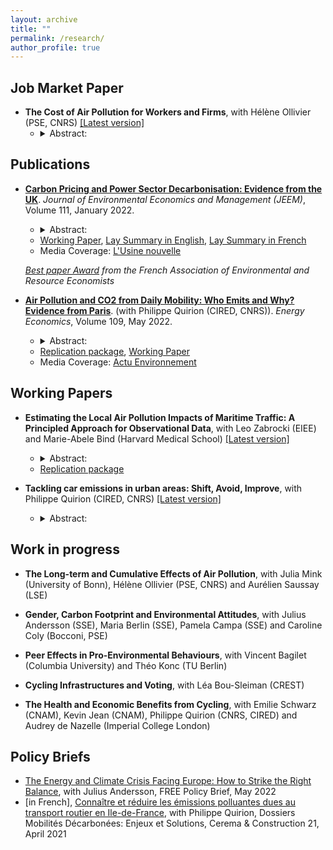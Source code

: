 ```yaml
---
layout: archive
title: ""
permalink: /research/
author_profile: true
---
```



## Job Market Paper

* __The Cost of Air Pollution for Workers and Firms__, with Hélène Ollivier (PSE, CNRS) [[Latest version]](https://marionleroutier.github.io/files/LeroutierOllivier_2022_cost_pollution_jmp.pdf)
  * <details>
    <summary> Abstract: </summary>
    <br>
    <p align="justify">  Poor air quality negatively affects workers' health and cognitive functions, but we know little about the countrywide consequences for firms. In this paper, we estimate the causal effects of fine particulate matter (PM2.5) exposure on workers' absenteeism and firms' monthly sales using unique employer-employee data and granular measures of air pollution in France from 2009 to 2015. We exploit variation in air pollution induced by changes in monthly wind directions at the postcode level. We find that a 10% increase in monthly PM2.5 exposure increases absenteeism in the same month by 1% and reduces sales in manufacturing, construction, and professional services, with different lags. Sales losses are several orders of magnitude larger than what we would expect if workers' absenteeism was the only factor affecting firms' performance. This suggests a potentially large effect of pollution on the productivity of non-absent workers. We estimate that reducing air pollution in France in line with the World Health Organization's guidelines would have saved at least 0.3% of GDP annually in terms of avoided sales losses.
     </p>
     </details> 
     
## Publications

* __[Carbon Pricing and Power Sector Decarbonisation: Evidence from the UK](https://www.sciencedirect.com/science/article/pii/S0095069621001285?via%3Dihub)__. _Journal of Environmental Economics and Management (JEEM)_, Volume 111, January 2022.

  * <details>
    <summary> Abstract: </summary>
    <br>
    <p align="justify"> Decreasing greenhouse gas emissions from electricity generation is crucial to tackle climate change. Empirically, however, little is known about the effectiveness of existing economic instruments in the power sector. This paper examines the impact of the UK Carbon Price Support (CPS), a carbon tax implemented in the UK power sector in 2013. Relative to a synthetic control unit built from other European countries, I find that emissions from the UK power sector declined by 20 to 26 percent per year on average between 2013 and 2017. The tax operated via three mechanisms: a decrease in emissions at the intensive margin; the closure of some high-emission plants at the extensive margin; and a higher probability of closure for plants already at risk due to European air quality regulations.
     </p>
     </details>
   * [Working Paper](https://marionleroutier.github.io/files/Leroutier_2021_wp_UK_tax.pdf), [Lay Summary in English](https://www.hhs.se/en/research/institutes/misum-startpage/news/new-research-on-carbon-pricing2/), [Lay Summary in French](https://www.parisschoolofeconomics.eu/fr/economie-pour-tous/grand-public/5-articles-en-5-minutes/juin-2021/la-tarification-du-carbone-reduit-elle-les-emissions-de-co2-analyse-de-la-taxe-carbone-au-royaume-uni/)
   * Media Coverage: [L'Usine nouvelle](https://www.usinenouvelle.com/editorial/au-royaume-uni-la-taxe-carbone-sur-la-production-electrique-a-booste-la-transition-du-secteur.N1168297)
   
  _[Best paper Award](https://faere.fr/actualites/conferences-ateliers/conference-faere-2019/prix-faere-du-meilleur-article-de-jeunes-economistes/) from the French Association of Environmental and Resource Economists_
  

* __[Air Pollution and CO2 from Daily Mobility: Who Emits and Why? Evidence from Paris](https://www.sciencedirect.com/science/article/pii/S0140988322001189)__. (with Philippe Quirion (CIRED, CNRS)). _Energy Economics_, Volume 109, May 2022.

  * <details>
    <summary> Abstract: </summary>
    <br>
    <p align="justify"> Urban road transport is an important source of local pollution and carbon emissions. Designing effective and fair policies tackling these externalities requires understanding who contributes to emissions today. We estimate individual transport-induced pollution footprints combining a travel demand survey from the Paris area with NOx, PM2.5 and CO2 emission factors. We find that the top 20% emitters contribute 75-85% of emissions on a representative weekday. They combine longer distances travelled, a high car modal share and, especially for local pollutants, a higher emission intensity of car trips. Living in the suburbs, being a man and being employed are the most important characteristics associated with top emissions. Among the employed, those commuting from suburbs to suburbs, working at a factory, with atypical working hours or with a manual, shopkeeping or top executive occupation are more likely to be top emitters. Finally, policies targeting local pollution may be more regressive than those targeting CO2 emissions, due to the different correlation between income and the local pollutant vs. CO2 emission intensity of car trips.     
     </p>
     </details>
   * [Replication package](https://osf.io/pnyzk/), [Working Paper](https://marionleroutier.github.io/files/LeroutierQuirion_2022_wp_emissions_Paris.pdf)
   * Media Coverage: [Actu Environnement](https://www.actu-environnement.com/ae/news/pollution-air-etude-profil-conducteur-plus-emetteurs-paris-39481.php4)

     
## Working Papers

* __Estimating the Local Air Pollution Impacts of Maritime Traffic: A Principled Approach for Observational Data__, with Leo Zabrocki (EIEE) and Marie-Abele Bind (Harvard Medical School) [[Latest version]](https://marionleroutier.github.io/files/ZabrockiLeroutierBind_2022_wp_pollution_boats.pdf)
 
   * <details>
     <summary> Abstract: </summary>
     <br>
     <p align="justify"> We propose a new approach to estimate the causal effects of maritime traffic when natural or policy experiments are not available. We apply this method to the case of Marseille, a large Mediterranean port city, where air pollution emitted by cruise vessels is a growing concern. Using a recent matching algorithm designed for time series data, we create hypothetical randomized experiments to estimate the change in local air pollution caused by a short-term increase in cruise traffic. We then rely on randomization inference to compute nonparametric 95% uncertainty intervals. We find that cruise vessels’ arrivals have large impacts on city-level hourly concentrations of nitrogen dioxide, particulate matter, and sulfur dioxide. At the daily level, road traffic seems however to have a much larger impact than cruise traffic. Our procedure also helps assess in a transparent manner the identification challenges specific to this type of high-frequency time series data.
     </p>
     </details>
   * [Replication package](https://lzabrocki.github.io/cruise_air_pollution/)

   
   

* __Tackling car emissions in urban areas: Shift, Avoid, Improve__, with Philippe Quirion (CIRED, CNRS) [[Latest version]](https://marionleroutier.github.io/files/LeroutierQuirion_2022_wp_ShiftAvoidImprove.pdf)

  * <details>
    <summary> Abstract: </summary>
    <br>
    <p align="justify">  The environmental externalities associated with car use represent a signi cant cost to society. Using a representative transport survey from the Paris area, we investigate to what extent car use could be i)shifted to low-emission modes, ii)avoided via teleworking, or iii)improved via a transition to electric vehicles. According to our scenario analysis based on counterfactual travel time data for 45,000 observed car trips, 40% of car users could realistically shift to e-bike - mostly - or public transit - in a few cases - with an increase in travel time of one minute per day on average. Such modal shift would reduce CO2 and local pollutant emissions from daily mobility by around 15%, generating climate and health benefits worth around €140 million per year. Inability to undertake a modal shift is associated with living in the outer suburbs, being retired, being a man and having a high income. Another 5% of total emissions could be avoided if all the "car-dependent" individuals able to work from home did so for two days a week. Holding demand for mobility and public transport infrastructure fixed, achieving greater emission reductions would require improving car use via a transition to electric vehicles.
     </p>
     </details>
  

    
## Work in progress

* __The Long-term and Cumulative Effects of Air Pollution__, with Julia Mink (University of Bonn), Hélène Ollivier (PSE, CNRS) and Aurélien Saussay (LSE)
 
 * __Gender, Carbon Footprint and Environmental Attitudes__, with Julius Andersson (SSE), Maria Berlin (SSE), Pamela Campa (SSE) and Caroline Coly (Bocconi, PSE)
 
 * __Peer Effects in Pro-Environmental Behaviours__, with Vincent Bagilet (Columbia University) and Théo Konc (TU Berlin)
 * __Cycling Infrastructures and Voting__, with Léa Bou-Sleiman (CREST) 
 * __The Health and Economic Benefits from Cycling__, with Emilie Schwarz (CNAM), Kevin Jean (CNAM), Philippe Quirion (CNRS, CIRED) and Audrey de Nazelle (Imperial College London)
 
## Policy Briefs
* [The Energy and Climate Crisis Facing Europe: How to Strike the Right Balance](https://freepolicybriefs.org/2022/05/24/energy-climate-crisis-europe/), with Julius Andersson, FREE Policy Brief, May 2022
* [in French], [Connaître et réduire les émissions polluantes dues au transport routier en Ile-de-France](https://www.construction21.org/france/articles/h/dossier-mobilites-26-connaitre-et-reduire-les-emissions-polluantes-dues-au-transport-routier-en-ile-de-france.html), with Philippe Quirion, Dossiers Mobilités Décarbonées: Enjeux et Solutions, Cerema & Construction 21, April 2021




